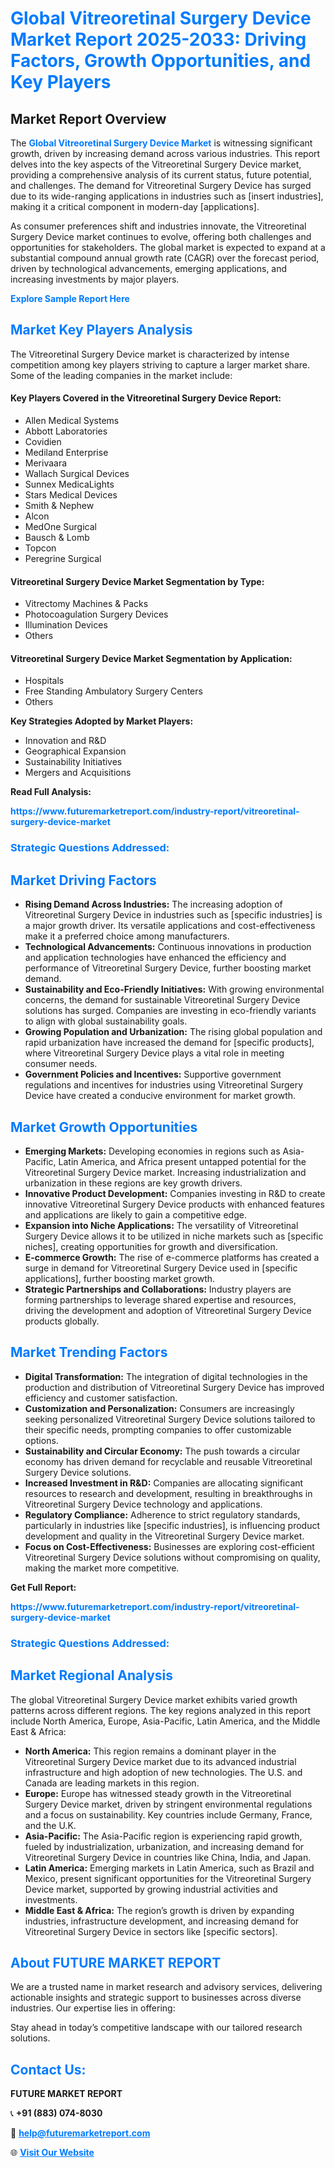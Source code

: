 <h1 style="color: #007BFF;">Global Vitreoretinal Surgery Device Market Report 2025-2033: Driving Factors, Growth Opportunities, and Key Players</h1>

<section id="overview">
<h2>Market Report Overview</h2>
<p>The <a href="https://www.futuremarketreport.com/industry-report/vitreoretinal-surgery-device-market" style="color: #007BFF; text-decoration: none;"><strong>Global Vitreoretinal Surgery Device Market</strong></a> is witnessing significant growth, driven by increasing demand across various industries. This report delves into the key aspects of the Vitreoretinal Surgery Device market, providing a comprehensive analysis of its current status, future potential, and challenges. The demand for Vitreoretinal Surgery Device has surged due to its wide-ranging applications in industries such as [insert industries], making it a critical component in modern-day [applications].</p>
<p>As consumer preferences shift and industries innovate, the Vitreoretinal Surgery Device market continues to evolve, offering both challenges and opportunities for stakeholders. The global market is expected to expand at a substantial compound annual growth rate (CAGR) over the forecast period, driven by technological advancements, emerging applications, and increasing investments by major players.</p>
</section>

<section id="overview">
<p><a href="https://www.futuremarketreport.com/request-sample/reportId=86445" style="color: #007BFF; text-decoration: none;"><strong>Explore Sample Report Here</strong></a></p>
</section>

<section id="key-players">
<h2 style="color: #007BFF;">Market Key Players Analysis</h2>
<p>The Vitreoretinal Surgery Device market is characterized by intense competition among key players striving to capture a larger market share. Some of the leading companies in the market include:</p>
<h4>Key Players Covered in the Vitreoretinal Surgery Device Report:</h4>
<ul><li>Allen Medical Systems</li><li>Abbott Laboratories</li><li>Covidien</li><li>Mediland Enterprise</li><li>Merivaara</li><li>Wallach Surgical Devices</li><li>Sunnex MedicaLights</li><li>Stars Medical Devices</li><li>Smith &amp; Nephew</li><li>Alcon</li><li>MedOne Surgical</li><li>Bausch &amp; Lomb</li><li>Topcon</li><li>Peregrine Surgical</li></ul>
<h4>Vitreoretinal Surgery Device Market Segmentation by Type:</h4>
<ul><li>Vitrectomy Machines &amp; Packs</li><li>Photocoagulation Surgery Devices</li><li>Illumination Devices</li><li>Others</li></ul>

<h4>Vitreoretinal Surgery Device Market Segmentation by Application:</h4>
<ul><li>Hospitals</li><li>Free Standing Ambulatory Surgery Centers</li><li>Others</li></ul>
<p><strong>Key Strategies Adopted by Market Players:</strong></p>
<ul>
<li>Innovation and R&D</li>
<li>Geographical Expansion</li>
<li>Sustainability Initiatives</li>
<li>Mergers and Acquisitions</li>
</ul>
</section>

<section>
<p><strong>Read Full Analysis: </strong></p><a href="https://www.futuremarketreport.com/industry-report/vitreoretinal-surgery-device-market" style="color: #007BFF; text-decoration: none;"><strong>https://www.futuremarketreport.com/industry-report/vitreoretinal-surgery-device-market</strong></a>
<h3 style="color: #007BFF;">Strategic Questions Addressed:</h3>
</section>

<section id="driving-factors">
<h2 style="color: #007BFF;">Market Driving Factors</h2>
<ul>
<li><strong>Rising Demand Across Industries:</strong> The increasing adoption of Vitreoretinal Surgery Device in industries such as [specific industries] is a major growth driver. Its versatile applications and cost-effectiveness make it a preferred choice among manufacturers.</li>
<li><strong>Technological Advancements:</strong> Continuous innovations in production and application technologies have enhanced the efficiency and performance of Vitreoretinal Surgery Device, further boosting market demand.</li>
<li><strong>Sustainability and Eco-Friendly Initiatives:</strong> With growing environmental concerns, the demand for sustainable Vitreoretinal Surgery Device solutions has surged. Companies are investing in eco-friendly variants to align with global sustainability goals.</li>
<li><strong>Growing Population and Urbanization:</strong> The rising global population and rapid urbanization have increased the demand for [specific products], where Vitreoretinal Surgery Device plays a vital role in meeting consumer needs.</li>
<li><strong>Government Policies and Incentives:</strong> Supportive government regulations and incentives for industries using Vitreoretinal Surgery Device have created a conducive environment for market growth.</li>
</ul>
</section>

<section id="growth-opportunities">
<h2 style="color: #007BFF;">Market Growth Opportunities</h2>
<ul>
<li><strong>Emerging Markets:</strong> Developing economies in regions such as Asia-Pacific, Latin America, and Africa present untapped potential for the Vitreoretinal Surgery Device market. Increasing industrialization and urbanization in these regions are key growth drivers.</li>
<li><strong>Innovative Product Development:</strong> Companies investing in R&D to create innovative Vitreoretinal Surgery Device products with enhanced features and applications are likely to gain a competitive edge.</li>
<li><strong>Expansion into Niche Applications:</strong> The versatility of Vitreoretinal Surgery Device allows it to be utilized in niche markets such as [specific niches], creating opportunities for growth and diversification.</li>
<li><strong>E-commerce Growth:</strong> The rise of e-commerce platforms has created a surge in demand for Vitreoretinal Surgery Device used in [specific applications], further boosting market growth.</li>
<li><strong>Strategic Partnerships and Collaborations:</strong> Industry players are forming partnerships to leverage shared expertise and resources, driving the development and adoption of Vitreoretinal Surgery Device products globally.</li>
</ul>
</section>

<section id="trending-factors">
<h2 style="color: #007BFF;">Market Trending Factors</h2>
<ul>
<li><strong>Digital Transformation:</strong> The integration of digital technologies in the production and distribution of Vitreoretinal Surgery Device has improved efficiency and customer satisfaction.</li>
<li><strong>Customization and Personalization:</strong> Consumers are increasingly seeking personalized Vitreoretinal Surgery Device solutions tailored to their specific needs, prompting companies to offer customizable options.</li>
<li><strong>Sustainability and Circular Economy:</strong> The push towards a circular economy has driven demand for recyclable and reusable Vitreoretinal Surgery Device solutions.</li>
<li><strong>Increased Investment in R&D:</strong> Companies are allocating significant resources to research and development, resulting in breakthroughs in Vitreoretinal Surgery Device technology and applications.</li>
<li><strong>Regulatory Compliance:</strong> Adherence to strict regulatory standards, particularly in industries like [specific industries], is influencing product development and quality in the Vitreoretinal Surgery Device market.</li>
<li><strong>Focus on Cost-Effectiveness:</strong> Businesses are exploring cost-efficient Vitreoretinal Surgery Device solutions without compromising on quality, making the market more competitive.</li>
</ul>
</section>

<section>
<p><strong>Get Full Report: </strong></p><a href="https://www.futuremarketreport.com/industry-report/vitreoretinal-surgery-device-market" style="color: #007BFF; text-decoration: none;"><strong>https://www.futuremarketreport.com/industry-report/vitreoretinal-surgery-device-market</strong></a>
<h3 style="color: #007BFF;">Strategic Questions Addressed:</h3>
</section>


<section id="regional-analysis">
<h2 style="color: #007BFF;">Market Regional Analysis</h2>
<p>The global Vitreoretinal Surgery Device market exhibits varied growth patterns across different regions. The key regions analyzed in this report include North America, Europe, Asia-Pacific, Latin America, and the Middle East & Africa:</p>
<ul>
<li><strong>North America:</strong> This region remains a dominant player in the Vitreoretinal Surgery Device market due to its advanced industrial infrastructure and high adoption of new technologies. The U.S. and Canada are leading markets in this region.</li>
<li><strong>Europe:</strong> Europe has witnessed steady growth in the Vitreoretinal Surgery Device market, driven by stringent environmental regulations and a focus on sustainability. Key countries include Germany, France, and the U.K.</li>
<li><strong>Asia-Pacific:</strong> The Asia-Pacific region is experiencing rapid growth, fueled by industrialization, urbanization, and increasing demand for Vitreoretinal Surgery Device in countries like China, India, and Japan.</li>
<li><strong>Latin America:</strong> Emerging markets in Latin America, such as Brazil and Mexico, present significant opportunities for the Vitreoretinal Surgery Device market, supported by growing industrial activities and investments.</li>
<li><strong>Middle East & Africa:</strong> The region’s growth is driven by expanding industries, infrastructure development, and increasing demand for Vitreoretinal Surgery Device in sectors like [specific sectors].</li>
</ul>
</section>

<footer>
<h2 style="color: #007BFF;">About FUTURE MARKET REPORT</h2>
<p>We are a trusted name in market research and advisory services, delivering actionable insights and strategic support to businesses across diverse industries. Our expertise lies in offering:</p>

<p>Stay ahead in today’s competitive landscape with our tailored research solutions.</p>

<h2 style="color: #007BFF;">Contact Us:</h2>
<p><strong>FUTURE MARKET REPORT</strong></p>
<p>📞 <strong>+91 (883) 074-8030</strong></p>
<p>📧 <strong><a href="mailto:help@futuremarketreport.com" style="color: #007BFF;">help@futuremarketreport.com</a></strong></p>
<p>🌐 <strong><a href="https://www.futuremarketreport.com/" style="color: #007BFF;">Visit Our Website</a></strong></p>
</footer>